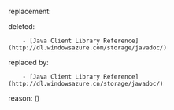 replacement:

deleted:

		- [Java Client Library Reference](http://dl.windowsazure.com/storage/javadoc/)

replaced by:

		- [Java Client Library Reference](http://dl.windowsazure.cn/storage/javadoc/)

reason: ()

